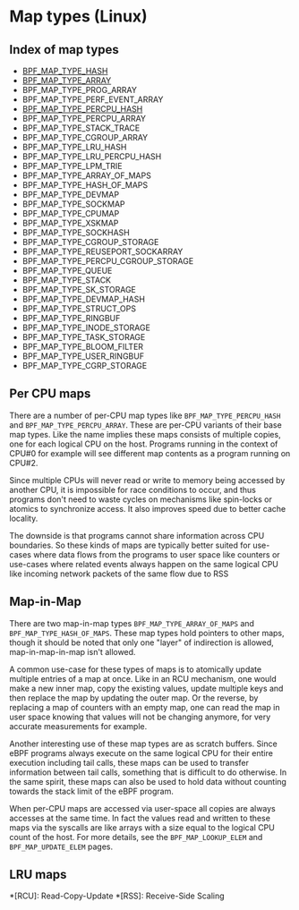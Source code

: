 # Map types (Linux)

## Index of map types

* [BPF_MAP_TYPE_HASH](BPF_MAP_TYPE_HASH.md)
* [BPF_MAP_TYPE_ARRAY](BPF_MAP_TYPE_ARRAY.md)
* BPF_MAP_TYPE_PROG_ARRAY
* BPF_MAP_TYPE_PERF_EVENT_ARRAY
* [BPF_MAP_TYPE_PERCPU_HASH](BPF_MAP_TYPE_PERCPU_HASH.md)
* BPF_MAP_TYPE_PERCPU_ARRAY
* BPF_MAP_TYPE_STACK_TRACE
* BPF_MAP_TYPE_CGROUP_ARRAY
* BPF_MAP_TYPE_LRU_HASH
* BPF_MAP_TYPE_LRU_PERCPU_HASH
* BPF_MAP_TYPE_LPM_TRIE
* BPF_MAP_TYPE_ARRAY_OF_MAPS
* BPF_MAP_TYPE_HASH_OF_MAPS
* BPF_MAP_TYPE_DEVMAP
* BPF_MAP_TYPE_SOCKMAP
* BPF_MAP_TYPE_CPUMAP
* BPF_MAP_TYPE_XSKMAP
* BPF_MAP_TYPE_SOCKHASH
* BPF_MAP_TYPE_CGROUP_STORAGE
* BPF_MAP_TYPE_REUSEPORT_SOCKARRAY
* BPF_MAP_TYPE_PERCPU_CGROUP_STORAGE
* BPF_MAP_TYPE_QUEUE
* BPF_MAP_TYPE_STACK
* BPF_MAP_TYPE_SK_STORAGE
* BPF_MAP_TYPE_DEVMAP_HASH
* BPF_MAP_TYPE_STRUCT_OPS
* BPF_MAP_TYPE_RINGBUF
* BPF_MAP_TYPE_INODE_STORAGE
* BPF_MAP_TYPE_TASK_STORAGE
* BPF_MAP_TYPE_BLOOM_FILTER
* BPF_MAP_TYPE_USER_RINGBUF
* BPF_MAP_TYPE_CGRP_STORAGE

## Per CPU maps

There are a number of per-CPU map types like `BPF_MAP_TYPE_PERCPU_HASH` and `BPF_MAP_TYPE_PERCPU_ARRAY`. These are per-CPU variants of their base map types. Like the name implies these maps consists of multiple copies, one for each logical CPU on the host. Programs running in the context of CPU#0 for example will see different map contents as a program running on CPU#2. 

Since multiple CPUs will never read or write to memory being accessed by another CPU, it is impossible for race conditions to occur, and thus programs don't need to waste cycles on mechanisms like spin-locks or atomics to synchronize access. It also improves speed due to better cache locality.

The downside is that programs cannot share information across CPU boundaries. So these kinds of maps are typically better suited for use-cases where data flows from the programs to user space like counters or use-cases where related events always happen on the same logical CPU like incoming network packets of the same flow due to RSS

## Map-in-Map

There are two map-in-map types `BPF_MAP_TYPE_ARRAY_OF_MAPS` and `BPF_MAP_TYPE_HASH_OF_MAPS`. These map types hold pointers to other maps, though it should be noted that only one "layer" of indirection is allowed, map-in-map-in-map isn't allowed.

A common use-case for these types of maps is to atomically update multiple entries of a map at once. Like in an RCU mechanism, one would make a new inner map, copy the existing values, update multiple keys and then replace the map by updating the outer map. 
Or the reverse, by replacing a map of counters with an empty map, one can read the map in user space knowing that values will not be changing anymore, for very accurate measurements for example.

Another interesting use of these map types are as scratch buffers. Since eBPF programs always execute on the same logical CPU for their entire execution including tail calls, these maps can be used to transfer information between tail calls, something that is difficult to do otherwise. In the same spirit, these maps can also be used to hold data without counting towards the stack limit of the eBPF program.

When per-CPU maps are accessed via user-space all copies are always accesses at the same time. In fact the values read and written to these maps via the syscalls are like arrays with a size equal to the logical CPU count of the host. For more details, see the `BPF_MAP_LOOKUP_ELEM` and `BPF_MAP_UPDATE_ELEM` pages.

## LRU maps

<!-- TODO -->

*[RCU]: Read-Copy-Update
*[RSS]: Receive-Side Scaling
